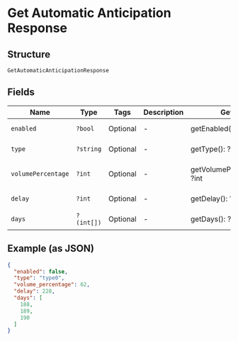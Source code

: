 
# Get Automatic Anticipation Response

## Structure

`GetAutomaticAnticipationResponse`

## Fields

| Name | Type | Tags | Description | Getter | Setter |
|  --- | --- | --- | --- | --- | --- |
| `enabled` | `?bool` | Optional | - | getEnabled(): ?bool | setEnabled(?bool enabled): void |
| `type` | `?string` | Optional | - | getType(): ?string | setType(?string type): void |
| `volumePercentage` | `?int` | Optional | - | getVolumePercentage(): ?int | setVolumePercentage(?int volumePercentage): void |
| `delay` | `?int` | Optional | - | getDelay(): ?int | setDelay(?int delay): void |
| `days` | `?(int[])` | Optional | - | getDays(): ?array | setDays(?array days): void |

## Example (as JSON)

```json
{
  "enabled": false,
  "type": "type0",
  "volume_percentage": 62,
  "delay": 228,
  "days": [
    188,
    189,
    190
  ]
}
```

